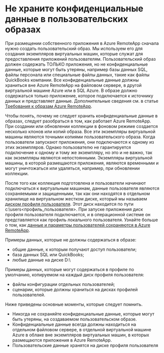 
<properties
    pageTitle="Не храните конфиденциальные данные в пользовательских образах в Azure RemoteApp | Microsoft Azure"
    description="Изучите рекомендации по хранению данных в пользовательских образах в Azure RemoteApp."
    services="remoteapp"
    documentationCenter=""
    authors="lizap"
    manager="mbaldwin" />

<tags
    ms.service="remoteapp"
    ms.workload="compute"
    ms.tgt_pltfrm="na"
    ms.devlang="na"
    ms.topic="article"
    ms.date="04/07/2016"
    ms.author="elizapo" />


# Не храните конфиденциальные данные в пользовательских образах

При размещении собственного приложения в Azure RemoteApp сначала нужно создать пользовательский образ. Мы используем его для создания экземпляров виртуальных машин, которые служат для предоставления приложений пользователям. Пользовательский образ должен содержать ТОЛЬКО приложения, но не конфиденциальные данные, которые могут быть утеряны, например базы данных SQL, файлы персонала или специальные файлы данных, такие как файлы QuickBooks компании. Все конфиденциальные данные должны храниться вне Azure RemoteApp на файловом сервере, в другой виртуальной машине Azure или в SQL Azure. В образе должно содержаться только приложение, которое подключается к источнику данных и представляет данные. Дополнительные сведения см. в статье [Требования к образам Azure RemoteApp](remoteapp-imagereqs.md).

Чтобы понять, почему не следует хранить конфиденциальные данные в образах, следует разобраться в том, как работает Azure RemoteApp. При создании или обновлении коллекции в фоновом режиме создается несколько клонов или копий образа. Все эти экземпляры виртуальной машины являются точными копиями пользовательского образа. Когда пользователи запускают приложения, они подключаются к одному из этих экземпляров. Однако пользователю не гарантируется подключение к одному и тому же экземпляру, но это и не важно, так как экземпляры являются непостоянными. Экземпляры виртуальной машины, в которой размещаются приложения, являются временными и могут уничтожаться или удаляться, например, при обновлении коллекции.

После того как коллекция подготовлена и пользователи начинают подключаться к виртуальным машинам, данные пользователя являются сохраняемыми и защищенными, так как они находятся в отдельном хранилище на виртуальном жестком диске, который мы называем [диском профиля пользователя](remoteapp-upd.md). Этот диск находится по пути c:\\users<профиль\_пользователя>. При запуске приложения диск профиля пользователя подключается, и в операционной системе он представляется как профиль локального пользователя. Узнайте больше о том, как [данные и параметры пользователей сохраняются в Azure RemoteApp](remoteapp-upd.md).

Примеры данных, которые не должны содержаться в образе:

- общие данные, к которым получают доступ пользователи;
- база данных SQL или QuickBooks;
- любые данные на диске D:\\

Примеры данных, которые могут содержаться в профиле по умолчанию, копируемом на каждый диск профиля пользователя:

- файлы конфигурации отдельных пользователей;
- сценарии, которые должны храниться на дисках профилей пользователей.

Ниже приведены основные моменты, которые следует помнить.

- Никогда не сохраняйте конфиденциальные данные, которые могут быть утеряны, на создаваемом пользовательском образе.
- Конфиденциальные данные всегда должны находиться на отдельном файловом сервере, в отдельной виртуальной машине Azure в облаке вне экземпляров виртуальных машин, в которых размещаются приложения в Azure RemoteApp. 
- Пользовательские данные хранятся на диске профиля пользователя

<!---HONumber=AcomDC_0427_2016-->
